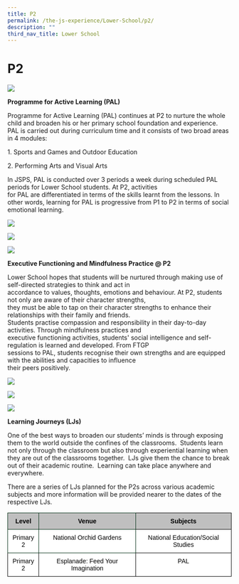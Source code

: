 ```yaml
---
title: P2
permalink: /the-js-experience/Lower-School/p2/
description: ""
third_nav_title: Lower School
---
```

# **P2**

![](/images/P2%201.png)

**Programme for Active Learning (PAL)**

Programme for Active Learning (PAL) continues at P2 to nurture the whole child and broaden his or her primary school foundation and experience.  
PAL is carried out during curriculum time and it consists of two broad areas in 4 modules:

1\. Sports and Games and Outdoor Education

2\. Performing Arts and Visual Arts

In JSPS, PAL is conducted over 3 periods a week during scheduled PAL periods for Lower School students. At P2, activities  
for PAL are differentiated in terms of the skills learnt from the lessons. In other words, learning for PAL is progressive from P1 to P2 in terms of social emotional learning.

![](/images/P2%202.jpg)

![](/images/p2%203.jpg)

![](/images/P2%204.jpg)

**Executive Functioning and Mindfulness Practice @ P2**

Lower School hopes that students will be nurtured through making use of self-directed strategies to think and act in  
accordance to values, thoughts, emotions and behaviour. At P2, students not only are aware of their character strengths,  
they must be able to tap on their character strengths to enhance their relationships with their family and friends.  
Students practise compassion and responsibility in their day-to-day activities. Through mindfulness practices and  
executive functioning activities, students' social intelligence and self-regulation is learned and developed. From FTGP  
sessions to PAL, students recognise their own strengths and are equipped with the abilities and capacities to influence  
their peers positively.

![](/images/p2%208.jpg)

![](/images/p2%207.jpg)

![](/images/p2%206.jpg)

**Learning Journeys (LJs)**

One of the best ways to broaden our students’ minds is through exposing them to the world outside the confines of the classrooms.  Students learn not only through the classroom but also through experiential learning when they are out of  the classrooms together.  LJs give them the chance to break out of their academic routine.  Learning can take place  anywhere and everywhere.

There are a series of LJs planned for the P2s across various academic subjects and more information will be provided nearer to the dates of the respective LJs.

<table style="border-collapse:collapse;border-spacing:0" class="tg"><thead><tr><th style="background-color:#BFBFBF;border-color:#002d13;border-style:solid;border-width:1px;color:#000000;font-family:Arial, sans-serif;font-size:14px;font-weight:bold;overflow:hidden;padding:10px 5px;text-align:center;vertical-align:top;word-break:normal">Level</th><th style="background-color:#BFBFBF;border-color:#002d13;border-style:solid;border-width:1px;color:#000000;font-family:Arial, sans-serif;font-size:14px;font-weight:bold;overflow:hidden;padding:10px 5px;text-align:center;vertical-align:top;word-break:normal">Venue</th><th style="background-color:#BFBFBF;border-color:black;border-style:solid;border-width:1px;color:#000000;font-family:Arial, sans-serif;font-size:14px;font-weight:bold;overflow:hidden;padding:10px 5px;text-align:center;vertical-align:top;word-break:normal">Subjects</th></tr></thead><tbody><tr><td style="background-color:#FFF;border-color:#002d13;border-style:solid;border-width:1px;color:#000000;font-family:Arial, sans-serif;font-size:14px;overflow:hidden;padding:10px 5px;text-align:center;vertical-align:top;word-break:normal">Primary 2</td><td style="background-color:#FFF;border-color:#002d13;border-style:solid;border-width:1px;color:#000000;font-family:Arial, sans-serif;font-size:14px;overflow:hidden;padding:10px 5px;text-align:center;vertical-align:top;word-break:normal">National Orchid Gardens</td><td style="background-color:#FFF;border-color:black;border-style:solid;border-width:1px;color:#000000;font-family:Arial, sans-serif;font-size:14px;overflow:hidden;padding:10px 5px;text-align:center;vertical-align:top;word-break:normal">National Education/Social Studies</td></tr><tr><td style="background-color:#FFF;border-color:black;border-style:solid;border-width:1px;color:#000000;font-family:Arial, sans-serif;font-size:14px;overflow:hidden;padding:10px 5px;text-align:center;vertical-align:top;word-break:normal">Primary 2</td><td style="background-color:#FFF;border-color:black;border-style:solid;border-width:1px;color:#000000;font-family:Arial, sans-serif;font-size:14px;overflow:hidden;padding:10px 5px;text-align:center;vertical-align:top;word-break:normal">Esplanade: Feed Your Imagination</td><td style="background-color:#FFF;border-color:black;border-style:solid;border-width:1px;color:#000000;font-family:Arial, sans-serif;font-size:14px;overflow:hidden;padding:10px 5px;text-align:center;vertical-align:top;word-break:normal">PAL</td></tr></tbody></table>